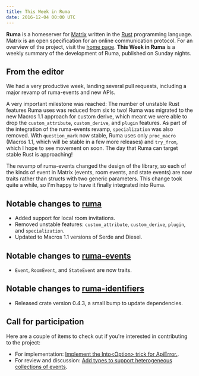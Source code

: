 ```yaml
---
title: This Week in Ruma
date: 2016-12-04 00:00 UTC
---
```


**Ruma** is a homeserver for [Matrix](https://matrix.org) written in the [Rust](https://www.rust-lang.org/) programming language.
Matrix is an open specification for an online communication protocol.
For an overview of the project, visit the [home page](/).
**This Week in Ruma** is a weekly summary of the development of Ruma, published on Sunday nights.

## From the editor

We had a very productive week, landing several pull requests, including a major revamp of ruma-events and new APIs.

A very important milestone was reached: The number of unstable Rust features Ruma uses was reduced from six to two!
Ruma was migrated to the new Macros 1.1 approach for custom derive, which meant we were able to drop the `custom_attribute`, `custom_derive`, and `plugin` features.
As part of the integration of the ruma-events revamp, `specialization` was also removed.
With `question_mark` now stable, Ruma uses only `proc_macro` (Macros 1.1, which will be stable in a few more releases) and `try_from`, which I hope to see movement on soon.
The day that Ruma can target stable Rust is approaching!

The revamp of ruma-events changed the design of the library, so each of the kinds of event in Matrix (events, room events, and state events) are now traits rather than structs with two generic parameters.
This change took quite a while, so I'm happy to have it finally integrated into Ruma.

## Notable changes to [ruma](https://github.com/ruma/ruma)

* Added support for local room invitations.
* Removed unstable features: `custom_attribute`, `custom_derive`, `plugin`, and `specialization`.
* Updated to Macros 1.1 versions of Serde and Diesel.

## Notable changes to [ruma-events](https://github.com/ruma/ruma-events)

* `Event`, `RoomEvent`, and `StateEvent` are now traits.

## Notable changes to [ruma-identifiers](https://github.com/ruma/ruma-identifiers)

* Released crate version 0.4.3, a small bump to update dependencies.

## Call for participation

Here are a couple of items to check out if you're interested in contributing to the project:

* For implementation: [Implement the Into\<Option\> trick for ApiError.](https://github.com/ruma/ruma/issues/115).
* For review and discussion: [Add types to support heterogeneous collections of events](https://github.com/ruma/ruma-events/pull/5).
